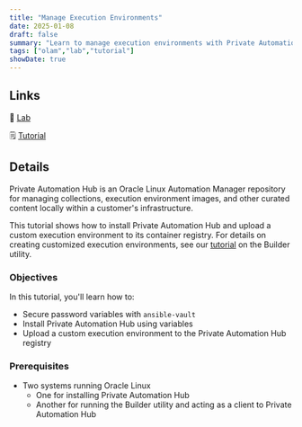 ```yaml
---
title: "Manage Execution Environments"
date: 2025-01-08
draft: false
summary: "Learn to manage execution environments with Private Automation Hub."
tags: ["olam","lab","tutorial"]
showDate: true
---
```


## Links

:crescent_moon: [Lab](https://luna.oracle.com/lab/3e9f93ad-a33a-446a-aef5-4d6eb54e70af)

:spiral_notepad: [Tutorial](https://docs.oracle.com/en/learn/olam-pah-manage-ee)

## Details

Private Automation Hub is an Oracle Linux Automation Manager repository for managing collections, execution environment images, and other curated content locally within a customer's infrastructure. 

This tutorial shows how to install Private Automation Hub and upload a custom execution environment to its container registry. For details on creating customized execution environments, see our [tutorial](https://docs.oracle.com/en/learn/olam-builder-custom) on the Builder utility.

### Objectives

In this tutorial, you'll learn how to:

- Secure password variables with `ansible-vault`
- Install Private Automation Hub using variables  
- Upload a custom execution environment to the Private Automation Hub registry

### Prerequisites

- Two systems running Oracle Linux
  - One for installing Private Automation Hub
  - Another for running the Builder utility and acting as a client to Private Automation Hub
